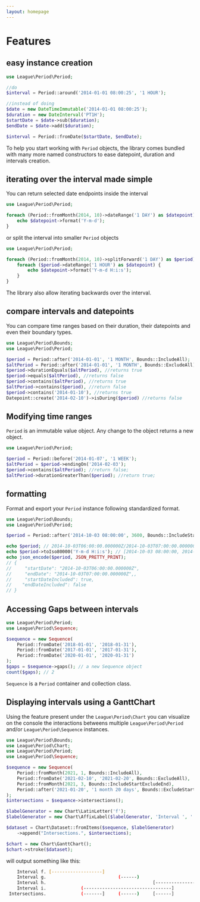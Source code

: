 ```yaml
---
layout: homepage
---
```


# Features

## easy instance creation

~~~php
use League\Period\Period;

//do
$interval = Period::around('2014-01-01 08:00:25', '1 HOUR');

//instead of doing
$date = new DateTimeImmutable('2014-01-01 08:00:25');
$duration = new DateInterval('PT1H');
$startDate = $date->sub($duration);
$endDate = $date->add($duration);

$interval = Period::fromDate($startDate, $endDate);
~~~

To help you start working with `Period` objects, the library comes bundled with many more named constructors to ease datepoint, duration and intervals creation.

## iterating over the interval made simple

You can return selected date endpoints inside the interval

~~~php
use League\Period\Period;

foreach (Period::fromMonth(2014, 10)->dateRange('1 DAY') as $datepoint) {
    echo $datepoint->format('Y-m-d');
}
~~~

or split the interval into smaller `Period` objects

~~~php
use League\Period\Period;

foreach (Period::fromMonth(2014, 10)->splitForward('1 DAY') as $period) {
    foreach ($period->dateRange('1 HOUR') as $datepoint) {
    	echo $datepoint->format('Y-m-d H:i:s');
    }
}
~~~

The library also allow iterating backwards over the interval.

## compare intervals and datepoints

You can compare time ranges based on their duration, their datepoints and even their boundary types.

~~~php
use League\Period\Bounds;
use League\Period\Period;

$period = Period::after('2014-01-01', '1 MONTH', Bounds::IncludeAll);
$altPeriod = Period::after('2014-01-01', '1 MONTH', Bounds::ExcludeAll);
$period->durationEquals($altPeriod), //returns true
$period->equals($altPeriod), //returns false
$period->contains($altPeriod), //returns true
$altPeriod->contains($period), //return false
$period->contains('2014-01-10'), //returns true
Datepoint::create('2014-02-10')->isDuring($period) //returns false
~~~

## Modifying time ranges

`Period` is an immutable value object. Any change to the object returns a new object.

~~~php
use League\Period\Period;

$period = Period::before('2014-01-07', '1 WEEK');
$altPeriod = $period->endingOn('2014-02-03');
$period->contains($altPeriod); //return false;
$altPeriod->durationGreaterThan($period); //return true;
~~~

## formatting

Format and export your `Period` instance following standardized format.

~~~php
use League\Period\Bounds;
use League\Period\Period;

$period = Period::after('2014-10-03 08:00:00', 3600, Bounds::IncludeStartExcludeEnd);

echo $period; // 2014-10-03T06:00:00.000000Z/2014-10-03T07:00:00.000000Z
echo $period->toIso80000('Y-m-d H:i:s'); // [2014-10-03 08:00:00, 2014-10-03 09:00:00)
echo json_encode($period, JSON_PRETTY_PRINT);
// {
//     "startDate": "2014-10-03T06:00:00.000000Z",
//     "endDate": "2014-10-03T07:00:00.000000Z",,
//     "startDateIncluded": true,
//    "endDateIncluded": false
// }
~~~

## Accessing Gaps between intervals

~~~php
use League\Period\Period;
use League\Period\Sequence;

$sequence = new Sequence(
    Period::fromDate('2018-01-01', '2018-01-31'),
    Period::fromDate('2017-01-01', '2017-01-31'),
    Period::fromDate('2020-01-01', '2020-01-31')
);
$gaps = $sequence->gaps(); // a new Sequence object
count($gaps); // 2
~~~

`Sequence` is a `Period` container and collection class.

## Displaying intervals using a GanttChart

Using the feature present under the `League\Period\Chart` you can visualize on the console
the interactions betweens multiple `League\Period\Period` and/or `League\Period\Sequence` instances.

~~~php
use League\Period\Bounds;
use League\Period\Chart;
use League\Period\Period;
use League\Period\Sequence;

$sequence = new Sequence(
    Period::fromMonth(2021, 1, Bounds::IncludeAll),
    Period::fromDate('2021-02-10', '2021-02-20', Bounds::ExcludeAll),
    Period::fromMonth(2021, 3, Bounds::IncludeStartExcludeEnd),
    Period::after('2021-01-20', '1 month 20 days', Bounds::ExcludeStartIncludeEnd)
);
$intersections = $sequence->intersections();

$labelGenerator = new Chart\LatinLetter('f');
$labelGenerator = new Chart\AffixLabel($labelGenerator, 'Interval ', '.');

$dataset = Chart\Dataset::fromItems($sequence, $labelGenerator)
    ->append("Intersections.", $intersections);

$chart = new Chart\GanttChart();
$chart->stroke($dataset);
~~~

will output something like this:

```bash
    Interval f. [-------------------]                                       
    Interval g.                           (------)                          
    Interval h.                                        [-------------------)
    Interval i.             (---------------------------------]             
 Intersections.             (-------]     (------)     [------]   
 ```

